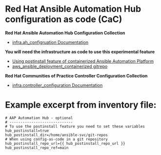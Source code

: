 # Red Hat Ansible Automation Hub configuration as code (CaC)

**Red Hat Ansible Automation Hub Configuration Collection**
- [infra.ah_configruation Documentation]( https://console.redhat.com/ansible/automation-hub/repo/validated/infra/ah_configuration/docs/ "infra.ah_configruation Documentation")

**You will need the infrastructure as code to use this experimental feature**
- [Using postinstall feature of containerized Ansible Automation Platform]( https://access.redhat.com/documentation/en-us/red_hat_ansible_automation_platform/2.4/html/containerized_ansible_automation_platform_installation_guide/aap-containerized-installation#using-postinstall_aap-containerized-installation "Using postinstall feature of containerized Ansible Automation Platform")
- [aws_ansible_deployment_containerized gitrepo]( https://github.com/ericcames/aws_ansible_deployment_containerized "aws_ansible_deployment_containerized gitrepo")

**Red Hat Communities of Practice Controller Configuration Collection**
- [infra.controller_configuration Documentation]( https://console.redhat.com/ansible/automation-hub/repo/validated/infra/controller_configuration/docs/ "infra.controller_configuration Documentation")

Example excerpt from inventory file:
===========
```
# AAP Automation Hub - optional
# -----------------------------
# To use the postinstall feature you need to set these variables
hub_postinstall=true
hub_postinstall_dir=/home/ansible-svc/git-repos
# When using config-as-code in a git repository
hub_postinstall_repo_url={{ hub_postinstall_repo_url }}
hub_postinstall_repo_ref=main
```